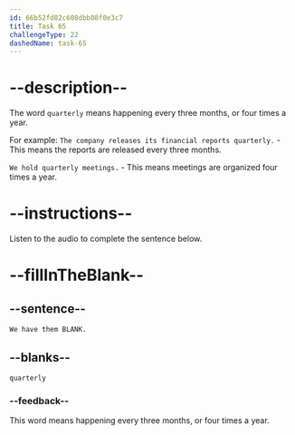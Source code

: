 ```yaml
---
id: 66b52fd82c608dbb08f0e3c7
title: Task 65
challengeType: 22
dashedName: task-65
---
```


<!-- (Audio) Brian: We have them quarterly. -->

# --description--

The word `quarterly` means happening every three months, or four times a year.

For example:
`The company releases its financial reports quarterly.` - This means the reports are released every three months.

`We hold quarterly meetings.` - This means meetings are organized four times a year.

# --instructions--

Listen to the audio to complete the sentence below.

# --fillInTheBlank--

## --sentence--

`We have them BLANK.`

## --blanks--

`quarterly`

### --feedback--

This word means happening every three months, or four times a year.
